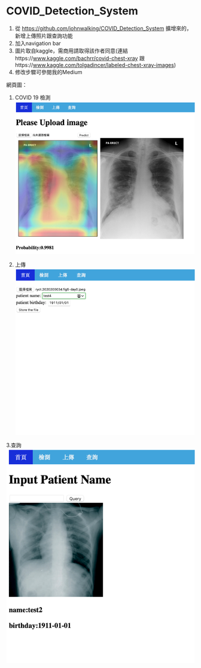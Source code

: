 # COVID_Detection_System
1. 從 https://github.com/johnwalking/COVID_Detection_System 擴增來的，新增上傳照片跟查詢功能
2. 加入navigation bar 
3. 圖片取自kaggle，需商用請取得該作者同意(連結https://www.kaggle.com/bachrr/covid-chest-xray 跟https://www.kaggle.com/tolgadincer/labeled-chest-xray-images)
5. 修改步驟可參閱我的Medium

網頁圖：
1. COVID 19 檢測
![image](https://github.com/johnwalking/COVID_Detection_System2/blob/main/截圖%202021-06-26%20下午4.59.42.png)

2. 上傳
![image](https://github.com/johnwalking/COVID_Detection_System2/blob/main/截圖%202021-06-26%20下午5.00.02.png)

3.查詢
![image](https://github.com/johnwalking/COVID_Detection_System2/blob/main/截圖%202021-06-26%20下午5.00.19.png)
